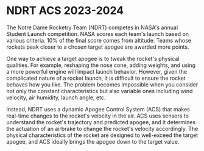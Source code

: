 # NDRT ACS 2023-2024

The Notre Dame Rocketry Team (NDRT) competes in NASA's annual Student Launch competition. NASA scores each team's launch based on various criteria. 10% of the final score comes from altitude. Teams whose rockets peak closer to a chosen target apogee are awarded more points.

One way to achieve a target apogee is to tweak the rocket's physical qualities. For example, reshaping the nose cone, adding weights, and using a more powerful engine will impact launch behavior. However, given the complicated nature of a rocket launch, it is difficult to ensure the rocket behaves how you like. The problem becomes impossible when you consider not only the constant characteristics but also variable ones including wind velocity, air humidity, launch angle, etc.

Instead, NDRT uses a dynamic Apogee Control System (ACS) that makes real-time changes to the rocket's velocity in the air. ACS uses sensors to understand the rocket's trajectory and predicted apogee, and it determines the actuation of an airbrake to change the rocket's velocity accordingly. The physical characteristics of the rocket are designed to well-exceed the target apogee, and ACS ideally brings the apogee down to the target value.
